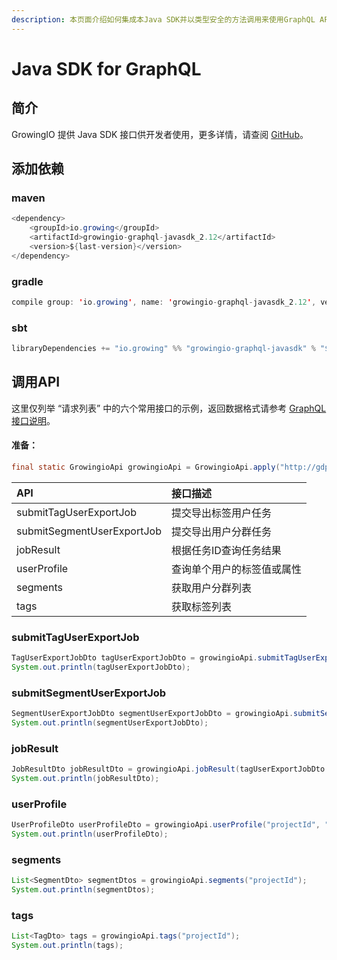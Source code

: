 ```yaml
---
description: 本页面介绍如何集成本Java SDK并以类型安全的方法调用来使用GraphQL API。
---
```


# Java SDK for GraphQL

## 简介

GrowingIO 提供 Java SDK 接口供开发者使用，更多详情，请查阅 [GitHub](https://github.com/growingio/growingio-graphql-javasdk)。

## 添加依赖

### maven

```java
<dependency>
    <groupId>io.growing</groupId>
    <artifactId>growingio-graphql-javasdk_2.12</artifactId>
    <version>${last-version}</version>
</dependency>
```

###  gradle

```java
compile group: 'io.growing', name: 'growingio-graphql-javasdk_2.12', version: '${last-version}'
```

###  sbt

```java
libraryDependencies += "io.growing" %% "growingio-graphql-javasdk" % "${last-version}"
```

##  调用API

这里仅列举 “请求列表” 中的六个常用接口的示例，返回数据格式请参考 [GraphQL接口说明](description.md#xi-tong-zi-ding-yi-graphql-biao-liang)。

#### 准备：

```java
final static GrowingioApi growingioApi = GrowingioApi.apply("http://gdp-dev.growingio.com/graphql", "Authorization", "token");
```

| **API** | **接口描述** |
| :--- | :--- |
| submitTagUserExportJob | 提交导出标签用户任务 |
| submitSegmentUserExportJob | 提交导出用户分群任务 |
| jobResult | 根据任务ID查询任务结果 |
| userProfile | 查询单个用户的标签值或属性 |
| segments | 获取用户分群列表 |
| tags | 获取标签列表 |

### submitTagUserExportJob

```java
TagUserExportJobDto tagUserExportJobDto = growingioApi.submitTagUserExportJob("rRGoVRpm", Collections.emptyList(), "UTF-16LE", false);
System.out.println(tagUserExportJobDto);
```

### submitSegmentUserExportJob

```java
SegmentUserExportJobDto segmentUserExportJobDto = growingioApi.submitSegmentUserExportJob("projectId", "J1GlNzQj", Collections.emptyList(), Collections.emptyList(), "UTF-16LE");
System.out.println(segmentUserExportJobDto);
```

### jobResult

```java
JobResultDto jobResultDto = growingioApi.jobResult(tagUserExportJobDto.getId());
System.out.println(jobResultDto);
```

### userProfile

```java
UserProfileDto userProfileDto = growingioApi.userProfile("projectId", "23945", Collections.emptyList(), Collections.emptyList());
System.out.println(userProfileDto);
```

### segments

```java
List<SegmentDto> segmentDtos = growingioApi.segments("projectId");
System.out.println(segmentDtos); 
```

### tags

```java
List<TagDto> tags = growingioApi.tags("projectId");
System.out.println(tags);
```

